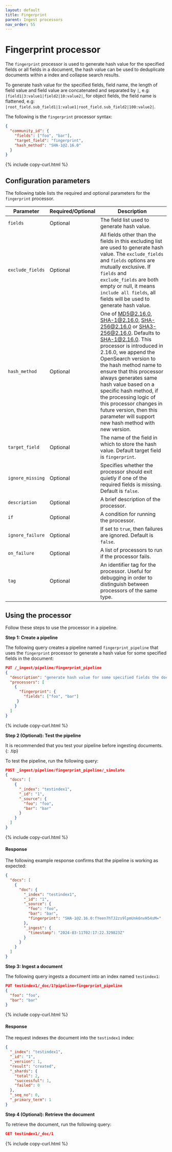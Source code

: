 ```yaml
---
layout: default
title: Fingerprint
parent: Ingest processors
nav_order: 55
---
```


# Fingerprint processor

The `fingerprint` processor is used to generate hash value for the specified fields or all fields in a document, the hash value can be used to deduplicate documents within a index and collapse search results.

To generate hash value for the specified fields, field name, the length of field value and field value are concatenated and separated by `|`, e.g: `|field1|3:value1|field2|10:value2|`, for object fields, the field name is flattened, e.g: `|root_field.sub_field1|1:value1|root_field.sub_field2|100:value2|`.

The following is the `fingerprint` processor syntax:

```json
{
  "community_id": {
    "fields": ["foo", "bar"],
    "target_field": "fingerprint",
    "hash_method": "SHA-1@2.16.0"
  }
}
```
{% include copy-curl.html %}

## Configuration parameters

The following table lists the required and optional parameters for the `fingerprint` processor.

Parameter | Required/Optional | Description |
|-----------|-----------|-----------|
`fields`  | Optional  | The field list used to generate hash value.  |
`exclude_fields`  | Optional  | All fields other than the fields in this excluding list are used to generate hash value. The `exclude_fields` and `fields` options are mutually exclusive. If `fields` and `exclude_fields` are both empty or null, it means `include all fields`, all fields will be used to generate hash value.|
`hash_method`  | Optional  | One of MD5@2.16.0, SHA-1@2.16.0, SHA-256@2.16.0 or SHA3-256@2.16.0. Defaults to SHA-1@2.16.0. This processor is introduced in 2.16.0, we append the OpenSearch version to the hash method name to ensure that this processor always generates same hash value based on a specific hash method, if the processing logic of this processor changes in future version, then this parameter will support new hash method with new version. |
`target_field`  | Optional  | The name of the field in which to store the hash value. Default target field is `fingerprint`. |
`ignore_missing`  | Optional  | Specifies whether the processor should exit quietly if one of the required fields is missing. Default is `false`. |
`description`  | Optional  | A brief description of the processor.  |
`if` | Optional | A condition for running the processor. |
`ignore_failure` | Optional | If set to `true`, then failures are ignored. Default is `false`. |
`on_failure` | Optional | A list of processors to run if the processor fails. |
`tag` | Optional | An identifier tag for the processor. Useful for debugging in order to distinguish between processors of the same type. |

## Using the processor

Follow these steps to use the processor in a pipeline.

**Step 1: Create a pipeline**

The following query creates a pipeline named `fingerprint_pipeline` that uses the `fingerprint` processor to generate a hash value for some specified fields in the document: 

```json
PUT /_ingest/pipeline/fingerprint_pipeline
{
  "description": "generate hash value for some specified fields the document",
  "processors": [
    {
      "fingerprint": {
        "fields": ["foo", "bar"]
     }
    }
  ]
}
```
{% include copy-curl.html %}

**Step 2 (Optional): Test the pipeline**

It is recommended that you test your pipeline before ingesting documents.
{: .tip}

To test the pipeline, run the following query:

```json
POST _ingest/pipeline/fingerprint_pipeline/_simulate
{
  "docs": [
    {
      "_index": "testindex1",
      "_id": "1",
      "_source": {
        "foo": "foo",
        "bar": "bar"
      }
    }
  ]
}
```
{% include copy-curl.html %}

#### Response

The following example response confirms that the pipeline is working as expected:

```json
{
  "docs": [
    {
      "doc": {
        "_index": "testindex1",
        "_id": "1",
        "_source": {
          "foo": "foo",
          "bar": "bar",
          "fingerprint": "SHA-1@2.16.0:fYeen7hTJ2zs9lpmUnk6nvH54sM="
        },
        "_ingest": {
          "timestamp": "2024-03-11T02:17:22.329823Z"
        }
      }
    }
  ]
}
```

**Step 3: Ingest a document**

The following query ingests a document into an index named `testindex1`:

```json
PUT testindex1/_doc/1?pipeline=fingerprint_pipeline
{
  "foo": "foo",
  "bar": "bar"
}
```
{% include copy-curl.html %}

#### Response

The request indexes the document into the `testindex1` index:

```json
{
  "_index": "testindex1",
  "_id": "1",
  "_version": 1,
  "result": "created",
  "_shards": {
    "total": 2,
    "successful": 1,
    "failed": 0
  },
  "_seq_no": 0,
  "_primary_term": 1
}
```

**Step 4 (Optional): Retrieve the document**

To retrieve the document, run the following query:

```json
GET testindex1/_doc/1
```
{% include copy-curl.html %}

